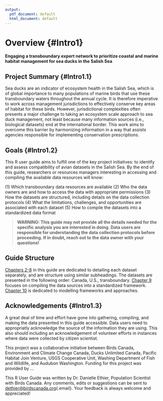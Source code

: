 ```yaml
---
output:
  pdf_document: default
  html_document: default
---
```


# Overview {#Intro1}



**Engaging a transboundary expert network to prioritize coastal and marine habitat management for sea ducks in the Salish Sea**

## Project Summary {#Intro1.1}

Sea ducks are an indicator of ecosystem health in the Salish Sea, which is of global importance to many populations of marine birds that use these transboundary waters throughout the annual cycle. It is therefore imperative to work across management jurisdictions to effectively conserve key areas of habitat for these birds. However, jurisdictional complexities often presents a major challenge to taking an ecosystem scale approach to sea duck management, not least because many information sources (i.e., biological datasets) end at the international border. This work aims to overcome this barrier by harmonizing information in a way that assists agencies responsible for implementing conservation prescriptions.

## Goals {#Intro1.2}

This R user guide aims to fulfill one of the key project initiatives: to identify and assess compatibility of avian datasets in the Salish Sea. By the end of this guide, researchers or resources managers interesting in accessing and compiling the available data resources will know:

(1) Which transboundary data resources are available
(2) Who the data owners are and how to access the data with appropriate permissions
(3) How the datasets are structured, including details on the data collection protocols
(4) What the limitations, challenges, and opportunities are associated with each dataset
(5) How to compile the datasets into a standardized data format

> **WARNING: This guide may not provide all the details needed for the specific analysis you are interested in doing. Data users are responsible for understanding the data collection protocols before proceeding. If in doubt, reach out to the data owner with your questions!**

## Guide Structure

[Chapters 2-8](#BCCWS2) in this guide are dedicated to detailing each dataset separately, and are structure using similar subheadings. The datasets are presented in the following order: Canada, U.S., transboundary. [Chapter 9](#Data) focuses on compiling the data sources into a standardized framework. [Chapter 10](#Dev) is dedicated to modelling frameworks and approaches.

## Acknowledgements {#Intro1.3}

A great deal of time and effort have gone into gathering, compiling, and making the data presented in this guide accessible. Data users need to appropriatly acknowledge the source of the information they are using. This also should including an acknowledgement of volunteer efforts in instances where data were collected by citizen scientist.

This project was a collaborative initiative between Birds Canada, Environment and Climate Change Canada, Ducks Unlimited Canada, Pacific Habitat Join Venture, USGS Cooperative Unit, Washing Department of Fish and Wildlife, and Audubon Washington. Funding for this project was provided by ...

This R User Guide was written by Dr. Danielle Ethier, Population Scientist with Birds Canada. Any comments, edits or suggestions can be sent to [dethier\@birdscanada.org](mailto:dethier@birdscanada.org){.email}. Your feedback is always welcome and appreciated!
